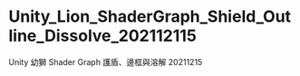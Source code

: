 # Unity_Lion_ShaderGraph_Shield_Outline_Dissolve_202112115
 Unity 幼獅 Shader Graph 護盾、邊框與溶解 20211215
